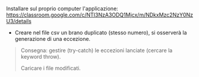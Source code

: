 Installare sul proprio computer l'applicazione: https://classroom.google.com/c/NTI3NzA3ODQ1Mjcx/m/NDkxMzc2NzY0NzU3/details

- Creare nel file csv un brano duplicato (stesso numero), si osserverà la generazione di una eccezione.

> Consegna: gestire (try-catch) le eccezioni lanciate (cercare la keyword throw). 
>
>Caricare i file modificati.